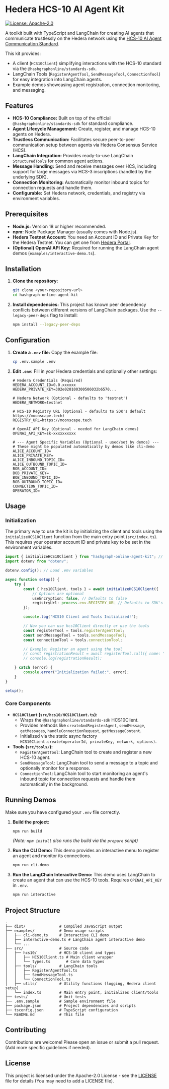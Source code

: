# Hedera HCS-10 AI Agent Kit

[![License: Apache-2.0](https://img.shields.io/badge/License-Apache_2.0-blue.svg)](https://opensource.org/licenses/Apache-2.0)

A toolkit built with TypeScript and LangChain for creating AI agents that communicate trustlessly on the Hedera network using the [HCS-10 AI Agent Communication Standard](https://hcs-improvement-proposals.pages.dev/standards/hcs-10).

This kit provides:
- A client (`HCS10Client`) simplifying interactions with the HCS-10 standard via the `@hashgraphonline/standards-sdk`.
- LangChain Tools (`RegisterAgentTool`, `SendMessageTool`, `ConnectionTool`) for easy integration into LangChain agents.
- Example demos showcasing agent registration, connection monitoring, and messaging.

## Features

*   **HCS-10 Compliance:** Built on top of the official `@hashgraphonline/standards-sdk` for standard compliance.
*   **Agent Lifecycle Management:** Create, register, and manage HCS-10 agents on Hedera.
*   **Trustless Communication:** Facilitates secure peer-to-peer communication setup between agents via Hedera Consensus Service (HCS).
*   **LangChain Integration:** Provides ready-to-use LangChain `StructuredTool`s for common agent actions.
*   **Message Handling:** Send and receive messages over HCS, including support for large messages via HCS-3 inscriptions (handled by the underlying SDK).
*   **Connection Monitoring:** Automatically monitor inbound topics for connection requests and handle them.
*   **Configurable:** Set Hedera network, credentials, and registry via environment variables.

## Prerequisites

*   **Node.js:** Version 18 or higher recommended.
*   **npm:** Node Package Manager (usually comes with Node.js).
*   **Hedera Testnet Account:** You need an Account ID and Private Key for the Hedera Testnet. You can get one from [Hedera Portal](https://portal.hedera.com/).
*   **(Optional) OpenAI API Key:** Required for running the LangChain agent demos (`examples/interactive-demo.ts`).

## Installation

1.  **Clone the repository:**
    ```bash
    git clone <your-repository-url>
    cd hashgraph-online-agent-kit
    ```

2.  **Install dependencies:**
    This project has known peer dependency conflicts between different versions of LangChain packages. Use the `--legacy-peer-deps` flag to install:
    ```bash
    npm install --legacy-peer-deps
    ```

## Configuration

1.  **Create a `.env` file:** Copy the example file:
    ```bash
    cp .env.sample .env
    ```

2.  **Edit `.env`:** Fill in your Hedera credentials and optionally other settings:
    ```dotenv
    # Hedera Credentials (Required)
    HEDERA_ACCOUNT_ID=0.0.xxxxxx
    HEDERA_PRIVATE_KEY=302e020100300506032b6570...

    # Hedera Network (Optional - defaults to 'testnet')
    HEDERA_NETWORK=testnet

    # HCS-10 Registry URL (Optional - defaults to SDK's default https://moonscape.tech)
    REGISTRY_URL=https://moonscape.tech

    # OpenAI API Key (Optional - needed for LangChain demos)
    OPENAI_API_KEY=sk-xxxxxxxxxx

    # --- Agent Specific Variables (Optional - used/set by demos) ---
    # These might be populated automatically by demos like cli-demo
    ALICE_ACCOUNT_ID=
    ALICE_PRIVATE_KEY=
    ALICE_INBOUND_TOPIC_ID=
    ALICE_OUTBOUND_TOPIC_ID=
    BOB_ACCOUNT_ID=
    BOB_PRIVATE_KEY=
    BOB_INBOUND_TOPIC_ID=
    BOB_OUTBOUND_TOPIC_ID=
    CONNECTION_TOPIC_ID=
    OPERATOR_ID=
    ```

## Usage

### Initialization

The primary way to use the kit is by initializing the client and tools using the `initializeHCS10Client` function from the main entry point (`src/index.ts`). This requires your operator account ID and private key to be set in the environment variables.

```typescript
import { initializeHCS10Client } from "hashgraph-online-agent-kit"; // Adjust path based on usage
import dotenv from "dotenv";

dotenv.config(); // Load .env variables

async function setup() {
    try {
        const { hcs10Client, tools } = await initializeHCS10Client({
            // Options are optional
            useEncryption: false, // Defaults to false
            registryUrl: process.env.REGISTRY_URL // Defaults to SDK's default
        });

        console.log("HCS10 Client and Tools Initialized!");

        // Now you can use hcs10Client directly or use the tools
        const registerTool = tools.registerAgentTool;
        const sendMessageTool = tools.sendMessageTool;
        const connectionTool = tools.connectionTool;

        // Example: Register an agent using the tool
        // const registrationResult = await registerTool.call({ name: "MyDemoAgent" });
        // console.log(registrationResult);

    } catch (error) {
        console.error("Initialization failed:", error);
    }
}

setup();
```

### Core Components

*   **`HCS10Client` (`src/hcs10/HCS10Client.ts`):**
    *   Wraps the `@hashgraphonline/standards-sdk` HCS10Client.
    *   Provides methods like `createAndRegisterAgent`, `sendMessage`, `getMessages`, `handleConnectionRequest`, `getMessageContent`.
    *   Initialized via the static async factory `HCS10Client.create(operatorId, privateKey, network, options)`.
*   **Tools (`src/tools/`):**
    *   `RegisterAgentTool`: LangChain tool to create and register a new HCS-10 agent.
    *   `SendMessageTool`: LangChain tool to send a message to a topic and optionally monitor for a response.
    *   `ConnectionTool`: LangChain tool to start monitoring an agent's inbound topic for connection requests and handle them automatically in the background.

## Running Demos

Make sure you have configured your `.env` file correctly.

1.  **Build the project:**
    ```bash
    npm run build
    ```
    *(Note: `npm install` also runs the build via the `prepare` script)*

2.  **Run the CLI Demo:**
    This demo provides an interactive menu to register an agent and monitor its connections.
    ```bash
    npm run cli-demo
    ```

3.  **Run the LangChain Interactive Demo:**
    This demo uses LangChain to create an agent that can use the HCS-10 tools. Requires `OPENAI_API_KEY` in `.env`.
    ```bash
    npm run interactive
    ```

## Project Structure

```
.
├── dist/               # Compiled JavaScript output
├── examples/           # Demo usage scripts
│   ├── cli-demo.ts     # Interactive CLI demo
│   ├── interactive-demo.ts # LangChain agent interactive demo
│   └── ...
├── src/                # Source code
│   ├── hcs10/          # HCS-10 client and types
│   │   ├── HCS10Client.ts # Main client wrapper
│   │   └── types.ts       # Core data types
│   ├── tools/          # LangChain tools
│   │   ├── RegisterAgentTool.ts
│   │   ├── SendMessageTool.ts
│   │   └── ConnectionTool.ts
│   ├── utils/          # Utility functions (logging, Hedera client setup)
│   └── index.ts        # Main entry point, initializes client/tools
├── tests/              # Unit tests
├── .env.sample         # Sample environment file
├── package.json        # Project dependencies and scripts
├── tsconfig.json       # TypeScript configuration
└── README.md           # This file
```

## Contributing

Contributions are welcome! Please open an issue or submit a pull request. (Add more specific guidelines if needed).

## License

This project is licensed under the Apache-2.0 License - see the [LICENSE](LICENSE) file for details (You may need to add a LICENSE file). 